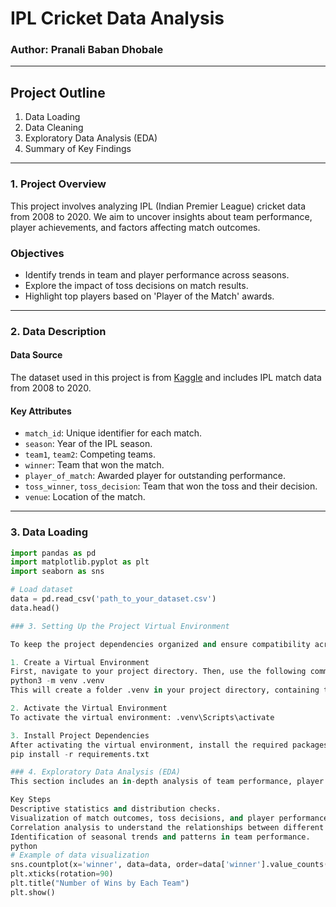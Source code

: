 # IPL Cricket Data Analysis

### Author: Pranali Baban Dhobale

---

## Project Outline
1. Data Loading
2. Data Cleaning
3. Exploratory Data Analysis (EDA)
4. Summary of Key Findings

---

### 1. Project Overview

This project involves analyzing IPL (Indian Premier League) cricket data from 2008 to 2020. We aim to uncover insights about team performance, player achievements, and factors affecting match outcomes.

### Objectives
- Identify trends in team and player performance across seasons.
- Explore the impact of toss decisions on match results.
- Highlight top players based on 'Player of the Match' awards.

---

### 2. Data Description

#### Data Source
The dataset used in this project is from [Kaggle](https://www.kaggle.com/datasets/patrickb1912/ipl-complete-dataset-20082020) and includes IPL match data from 2008 to 2020.

#### Key Attributes
- `match_id`: Unique identifier for each match.
- `season`: Year of the IPL season.
- `team1`, `team2`: Competing teams.
- `winner`: Team that won the match.
- `player_of_match`: Awarded player for outstanding performance.
- `toss_winner`, `toss_decision`: Team that won the toss and their decision.
- `venue`: Location of the match.

---

### 3. Data Loading

```python
import pandas as pd
import matplotlib.pyplot as plt
import seaborn as sns

# Load dataset
data = pd.read_csv('path_to_your_dataset.csv')
data.head()

### 3. Setting Up the Project Virtual Environment

To keep the project dependencies organized and ensure compatibility across environments, it’s recommended to set up a Python virtual environment. Below are the steps to create, activate, and manage the virtual environment for this project.

1. Create a Virtual Environment
First, navigate to your project directory. Then, use the following command to create a virtual environment named .venv (or any other preferred name):
python3 -m venv .venv
This will create a folder .venv in your project directory, containing the isolated Python environment.

2. Activate the Virtual Environment
To activate the virtual environment: .venv\Scripts\activate

3. Install Project Dependencies
After activating the virtual environment, install the required packages by running:
pip install -r requirements.txt

### 4. Exploratory Data Analysis (EDA)
This section includes an in-depth analysis of team performance, player statistics, and match outcomes.

Key Steps
Descriptive statistics and distribution checks.
Visualization of match outcomes, toss decisions, and player performances.
Correlation analysis to understand the relationships between different factors.
Identification of seasonal trends and patterns in team performance.
python
# Example of data visualization
sns.countplot(x='winner', data=data, order=data['winner'].value_counts().index)
plt.xticks(rotation=90)
plt.title("Number of Wins by Each Team")
plt.show()


